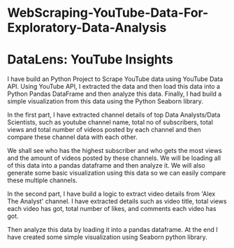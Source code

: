 # WebScraping-YouTube-Data-For-Exploratory-Data-Analysis
# DataLens: YouTube Insights

I have build an Python Project to Scrape YouTube data using YouTube Data API. Using YouTube API, I extracted the data and then load this data into a Python Pandas DataFrame and then analyze this data. 
Finally, I had build a simple visualization from this data using the Python Seaborn library.

In the first part, I have extracted channel details of top Data Analysts/Data Scientists, such as youtube channel name, total no of subscribers, total views and total number of videos posted by each channel and then compare these channel data with each other.

We shall see who has the highest subscriber and who gets the most views and the amount of videos posted by these channels. We will be loading all of this data into a pandas dataframe and then analyze it. We will also generate some basic visualization using this data so we can easily compare these multiple channels.

In the second part, I have  build a logic to extract video details from 'Alex The Analyst' channel. I have extracted details such as video title, total views each video has got, total number of likes, and comments each video has got.

Then analyze this data by loading it into a pandas dataframe. At the end I have created some simple visualization using Seaborn python library.
